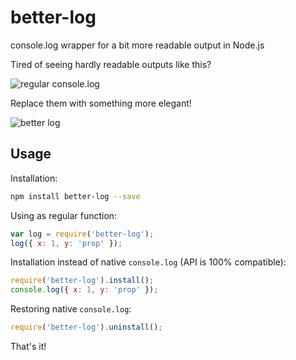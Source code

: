 # better-log

console.log wrapper for a bit more readable output in Node.js

Tired of seeing hardly readable outputs like this?

![regular console.log](https://pbs.twimg.com/media/CFmZABUW0AAqAIK.png)

Replace them with something more elegant!

![better log](https://pbs.twimg.com/media/CFmZBRnWoAABjJi.png)

## Usage

Installation:

```bash
npm install better-log --save
```

Using as regular function:

```javascript
var log = require('better-log');
log({ x: 1, y: 'prop' });
```

Installation instead of native `console.log` (API is 100% compatible):

```javascript
require('better-log').install();
console.log({ x: 1, y: 'prop' });
```

Restoring native `console.log`:

```javascript
require('better-log').uninstall();
```

That's it!
